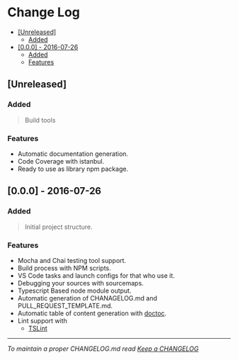 # Change Log

<!-- START doctoc generated TOC please keep comment here to allow auto update -->
<!-- DON'T EDIT THIS SECTION, INSTEAD RE-RUN doctoc TO UPDATE -->


- [[Unreleased]](#unreleased)
  - [Added](#added)
- [[0.0.0] - 2016-07-26](#000---2016-07-26)
  - [Added](#added-1)
  - [Features](#features)

<!-- END doctoc generated TOC please keep comment here to allow auto update -->

## [Unreleased]

### Added
> Build tools
### Features
- Automatic documentation generation.
- Code Coverage with istanbul.
- Ready to use as library npm package.

## [0.0.0] - 2016-07-26

### Added
> Initial project structure.

### Features
- Mocha and Chai testing tool support.
- Build process with NPM scripts.
- VS Code tasks and launch configs for that who use it.
- Debugging your sources with sourcemaps.
- Typescript Based node module output.
- Automatic generation of CHANAGELOG.md and PULL_REQUEST_TEMPLATE.md.
- Automatic table of content generation with [doctoc](https://github.com/thlorenz/doctoc).
- Lint support with
  - [TSLint](https://www.npmjs.com/package/tslint)
  

---
*To maintain a proper CHANGELOG.md read [Keep a CHANGELOG](http://keepachangelog.com/)*
